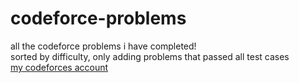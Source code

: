 # codeforce-problems
all the codeforce problems i have completed!<br>
sorted by difficulty, only adding problems that passed all test cases<br>
<a href="https://codeforces.com/profile/kelseym" target=_blank>my codeforces account</a>
